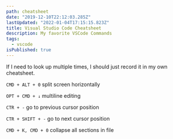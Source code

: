 ```yaml
---
path: cheatsheet
date: "2019-12-10T22:12:03.285Z"
lastUpdated: "2022-01-04T17:15:15.823Z"
title: Visual Studio Code Cheatsheet
description: My favorite VSCode Commands
tags:
  - vscode
isPublished: true
---
```


If I need to look up multiple times, I should just record it in my own cheatsheet.

`CMD + ALT + 0` split screen horizontally

`OPT + CMD + ↓` multiline editing

`CTR + -` go to previous cursor position

`CTR + SHIFT + -` go to next cursor position

`CMD + K, CMD + 0` collapse all sections in file
